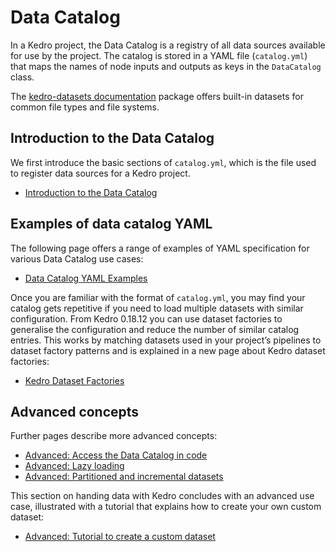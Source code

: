 
# Data Catalog

In a Kedro project, the Data Catalog is a registry of all data sources available for use by the project. The catalog is stored in a YAML file (`catalog.yml`) that maps the names of node inputs and outputs as keys in the `DataCatalog` class.

The [kedro-datasets documentation](https://docs.kedro.org/projects/kedro-datasets/en/latest/) package offers built-in datasets for common file types and file systems.

## Introduction to the Data Catalog

We first introduce the basic sections of `catalog.yml`, which is the file used to register data sources for a Kedro project.

- [Introduction to the Data Catalog](data_catalog.md)

## Examples of data catalog YAML

The following page offers a range of examples of YAML specification for various Data Catalog use cases:

- [Data Catalog YAML Examples](data_catalog_yaml_examples.md)

Once you are familiar with the format of `catalog.yml`, you may find your catalog gets repetitive if you need to load multiple datasets with similar configuration. From Kedro 0.18.12 you can use dataset factories to generalise the configuration and reduce the number of similar catalog entries. This works by matching datasets used in your project’s pipelines to dataset factory patterns and is explained in a new page about Kedro dataset factories:

- [Kedro Dataset Factories](kedro_dataset_factories.md)


## Advanced concepts
Further pages describe more advanced concepts:

- [Advanced: Access the Data Catalog in code](advanced_data_catalog_usage.md)
- [Advanced: Lazy loading](lazy_loading.md)
- [Advanced: Partitioned and incremental datasets](partitioned_and_incremental_datasets.md)

This section on handing data with Kedro concludes with an advanced use case, illustrated with a tutorial that explains how to create your own custom dataset:

- [Advanced: Tutorial to create a custom dataset](../extend/how_to_create_a_custom_dataset.md)
